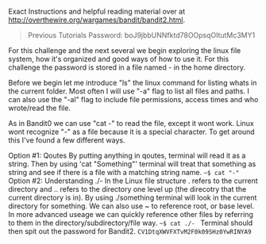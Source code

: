 Exact Instructions and helpful reading material over at http://overthewire.org/wargames/bandit/bandit2.html. 

> Previous Tutorials Password: boJ9jbbUNNfktd78OOpsqOltutMc3MY1

For this challenge and the next several we begin exploring the linux file system, how it's organized and good ways of how to use it. For this challenge the password is stored in a file named - in the home directory.

Before we begin let me introduce "ls" the linux command for listing whats in the current folder. Most often I will use "-a" flag to list all files and paths. I can also use the "-al" flag to include file permissions, access times and who wrote/read the file.

As in Bandit0 we can use "cat -" to read the file, except it wont work. Linux wont recognize "-" as a file because it is a special character. To get around this I've found a few different ways.

Option #1: Qoutes
    By putting anything in qoutes, terminal will read it as a string. Then by using 'cat "Something"' terminal will treat that
    something as string and see if there is a file with a matching string name.
    ```
     ~$ cat "-" 
    ```
Option #2: Understanding ./-
    In the Linux file structure . refers to the current directory and .. refers to the directory one level up (the direcotry that
    the current directory is in). By using ./something terminal will look in the current directory for something. We can also use
    ~ to reference root, or base level. In more advanced useage we can quickly reference other files by referring to them in the
    directory/subdirectory/file way.
    ```
     ~$ cat ./- 
    ```
Terminal should then spit out the password for Bandit2.
    `CV1DtqXWVFXTvM2F0k09SHz0YwRINYA9`
